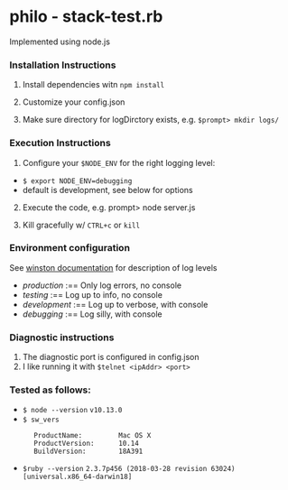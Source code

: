 # philo - stack-test.rb
Implemented using node.js


### Installation Instructions
1. Install dependencies witn `npm install`
2. Customize your config.json

3. Make sure directory for logDirctory exists, e.g. `$prompt> mkdir logs/`

### Execution Instructions
1. Configure your `$NODE_ENV` for the right logging level: 
  - `$ export NODE_ENV=debugging`
  - default is development, see below for options

2. Execute the code, e.g. prompt> node server.js

3. Kill gracefully w/ `CTRL+c` or `kill`

### Environment configuration
See [winston documentation](https://github.com/winstonjs/winston) for description of log levels
 
 - *production*  :== Only log errors, no console
 - *testing*     :== Log up to info, no console
 - *development* :== Log up to verbose, with console
 - *debugging*   :== Log silly, with console

### Diagnostic instructions
1. The diagnostic port is configured in config.json
2. I like running it with `$telnet <ipAddr> <port>`

### Tested as follows:
* `$ node --version` `v10.13.0`
* `$ sw_vers`
```
      ProductName:         Mac OS X
      ProductVersion:      10.14
      BuildVersion:        18A391
```
* `$ruby --version` `2.3.7p456 (2018-03-28 revision 63024) [universal.x86_64-darwin18]`
